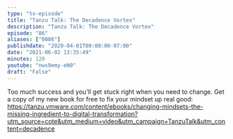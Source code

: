 ```yaml
---
type: "tv-episode"
title: "Tanzu Talk: The Decadence Vortex"
description: "Tanzu Talk: The Decadence Vortex"
episode: "86"
aliases: ["0086"]
publishdate: "2020-04-01T00:00:00-07:00"
date: "2021-06-02 13:35:49"
minutes: 120
youtube: "nws9emy-eN0"
draft: "False"
---
```


Too much success and you'll get stuck right when you need to change. Get a copy of my new book for free to fix your mindset up real good: https://tanzu.vmware.com/content/ebooks/changing-mindsets-the-missing-ingredient-to-digital-transformation?utm_source=cote&utm_medium=video&utm_campaign=TanzuTalk&utm_content=decadence